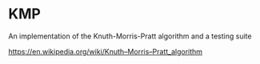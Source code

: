 # KMP
An implementation of the Knuth-Morris-Pratt algorithm and a testing suite

https://en.wikipedia.org/wiki/Knuth–Morris–Pratt_algorithm
